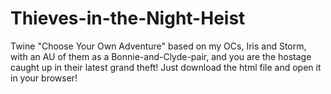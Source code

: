 # Thieves-in-the-Night-Heist
Twine "Choose Your Own Adventure" based on my OCs, Iris and Storm, with an AU of them as a Bonnie-and-Clyde-pair, and you are the hostage caught up in their latest grand theft! 
Just download the html file and open it in your browser!
